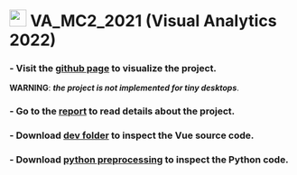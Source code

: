 # <img src="https://github.com/FrancescoDiCursi/VA_MC2_2021/blob/main/favicon-gastech.ico" alt="gastech logo" width="30"/> VA_MC2_2021 (Visual Analytics 2022)

### - Visit the [github page](https://francescodicursi.github.io/VA_MC2_2021/) to visualize the project.
**WARNING**: ***the project is not implemented for tiny desktops***.
### - Go to the [report](https://github.com/FrancescoDiCursi/VA_MC2_2021/blob/main/VA_report.pdf) to read details about the project.
### - Download [dev folder](https://github.com/FrancescoDiCursi/VA_MC2_2021/blob/main/dev%20folder.zip) to inspect the Vue source code.
### - Download [python preprocessing](https://github.com/FrancescoDiCursi/VA_MC2_2021/blob/main/python%20preprocessing.zip) to inspect the Python code.

